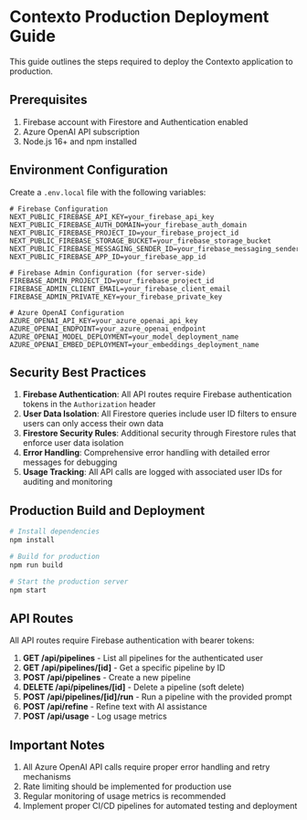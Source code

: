 # Contexto Production Deployment Guide

This guide outlines the steps required to deploy the Contexto application to production.

## Prerequisites

1. Firebase account with Firestore and Authentication enabled
2. Azure OpenAI API subscription
3. Node.js 16+ and npm installed

## Environment Configuration

Create a `.env.local` file with the following variables:

```
# Firebase Configuration
NEXT_PUBLIC_FIREBASE_API_KEY=your_firebase_api_key
NEXT_PUBLIC_FIREBASE_AUTH_DOMAIN=your_firebase_auth_domain
NEXT_PUBLIC_FIREBASE_PROJECT_ID=your_firebase_project_id
NEXT_PUBLIC_FIREBASE_STORAGE_BUCKET=your_firebase_storage_bucket
NEXT_PUBLIC_FIREBASE_MESSAGING_SENDER_ID=your_firebase_messaging_sender_id
NEXT_PUBLIC_FIREBASE_APP_ID=your_firebase_app_id

# Firebase Admin Configuration (for server-side)
FIREBASE_ADMIN_PROJECT_ID=your_firebase_project_id
FIREBASE_ADMIN_CLIENT_EMAIL=your_firebase_client_email
FIREBASE_ADMIN_PRIVATE_KEY=your_firebase_private_key

# Azure OpenAI Configuration
AZURE_OPENAI_API_KEY=your_azure_openai_api_key
AZURE_OPENAI_ENDPOINT=your_azure_openai_endpoint
AZURE_OPENAI_MODEL_DEPLOYMENT=your_model_deployment_name
AZURE_OPENAI_EMBED_DEPLOYMENT=your_embeddings_deployment_name
```

## Security Best Practices

1. **Firebase Authentication**: All API routes require Firebase authentication tokens in the `Authorization` header
2. **User Data Isolation**: All Firestore queries include user ID filters to ensure users can only access their own data
3. **Firestore Security Rules**: Additional security through Firestore rules that enforce user data isolation
4. **Error Handling**: Comprehensive error handling with detailed error messages for debugging
5. **Usage Tracking**: All API calls are logged with associated user IDs for auditing and monitoring

## Production Build and Deployment

```bash
# Install dependencies
npm install

# Build for production
npm run build

# Start the production server
npm start
```

## API Routes

All API routes require Firebase authentication with bearer tokens:

1. **GET /api/pipelines** - List all pipelines for the authenticated user
2. **GET /api/pipelines/[id]** - Get a specific pipeline by ID
3. **POST /api/pipelines** - Create a new pipeline
4. **DELETE /api/pipelines/[id]** - Delete a pipeline (soft delete)
5. **POST /api/pipelines/[id]/run** - Run a pipeline with the provided prompt
6. **POST /api/refine** - Refine text with AI assistance
7. **POST /api/usage** - Log usage metrics

## Important Notes

1. All Azure OpenAI API calls require proper error handling and retry mechanisms
2. Rate limiting should be implemented for production use
3. Regular monitoring of usage metrics is recommended
4. Implement proper CI/CD pipelines for automated testing and deployment
